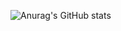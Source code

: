 ![Anurag's GitHub stats](https://github-readme-stats.vercel.app/api?username=Genius6942&show_icons=true)
